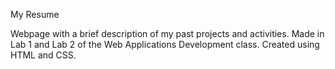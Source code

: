 My Resume

Webpage with a brief description of my past projects and activities.
Made in Lab 1 and Lab 2 of the Web Applications Development class.
Created using HTML and CSS.